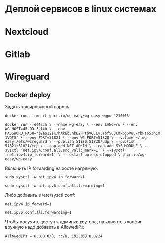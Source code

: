 # Деплой сервисов в linux системах

# Nextcloud

# Gitlab

# Wireguard

## Docker deploy

Задать хэшированный пароль

`docker run --rm -it ghcr.io/wg-easy/wg-easy wgpw '210605'`

`docker run --detach \
--name wg-easy \
--env LANG=ru \
--env WG_HOST=45.93.5.140 \
--env PASSWORD_HASH='$2a$12$K/hAkEbJhkE2HFtpVQ.Ly.YofSCJCmkCg6Vuu/YbFt653h1X1VQTS' \
--env PORT=51821 \
--env WG_PORT=51820 \
--volume ~/.wg-easy:/etc/wireguard \
--publish 51820:51820/udp \
--publish 51821:51821/tcp \
--cap-add NET_ADMIN \
--cap-add SYS_MODULE \
--sysctl 'net.ipv4.conf.all.src_valid_mark=1' \
--sysctl 'net.ipv4.ip_forward=1' \
--restart unless-stopped \
ghcr.io/wg-easy/wg-easy`

Включить IP forwarding на хосте напрямую:

`sudo sysctl -w net.ipv4.ip_forward=1`

`sudo sysctl -w net.ipv6.conf.all.forwarding=1`

Либо добавить в /etc/sysctl.conf:

`net.ipv4.ip_forward=1`

`net.ipv6.conf.all.forwarding=1`

Чтобы получить доступ к админке роутера, на клиенте в конфиг вручную надо добавить в AllowedIPs:

`AllowedIPs = 0.0.0.0/0, ::/0, 192.168.0.0/24`
